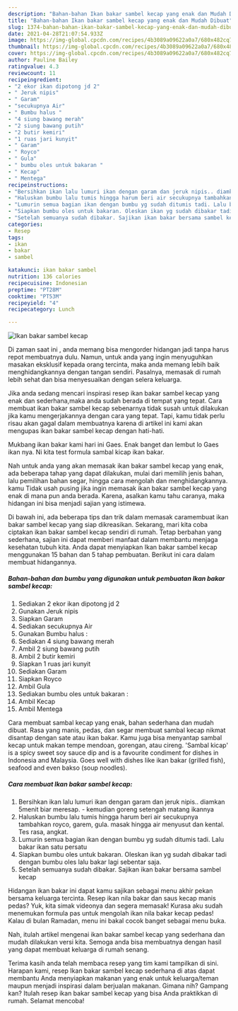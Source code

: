 ```yaml
---
description: "Bahan-bahan Ikan bakar sambel kecap yang enak dan Mudah Dibuat"
title: "Bahan-bahan Ikan bakar sambel kecap yang enak dan Mudah Dibuat"
slug: 1374-bahan-bahan-ikan-bakar-sambel-kecap-yang-enak-dan-mudah-dibuat
date: 2021-04-28T21:07:54.933Z
image: https://img-global.cpcdn.com/recipes/4b3089a09622a0a7/680x482cq70/ikan-bakar-sambel-kecap-foto-resep-utama.jpg
thumbnail: https://img-global.cpcdn.com/recipes/4b3089a09622a0a7/680x482cq70/ikan-bakar-sambel-kecap-foto-resep-utama.jpg
cover: https://img-global.cpcdn.com/recipes/4b3089a09622a0a7/680x482cq70/ikan-bakar-sambel-kecap-foto-resep-utama.jpg
author: Pauline Bailey
ratingvalue: 4.3
reviewcount: 11
recipeingredient:
- "2 ekor ikan dipotong jd 2"
- " Jeruk nipis"
- " Garam"
- "secukupnya Air"
- " Bumbu halus "
- "4 siung bawang merah"
- "2 siung bawang putih"
- "2 butir kemiri"
- "1 ruas jari kunyit"
- " Garam"
- " Royco"
- " Gula"
- " bumbu oles untuk bakaran "
- " Kecap"
- " Mentega"
recipeinstructions:
- "Bersihkan ikan lalu lumuri ikan dengan garam dan jeruk nipis.. diamkan 5menit biar meresap. kemudian goreng setengah matang ikannya"
- "Haluskan bumbu lalu tumis hingga harum beri air secukupnya tambahkan royco, garem, gula. masak hingga air menyusut dan kental. Tes rasa, angkat."
- "Lumurin semua bagian ikan dengan bumbu yg sudah ditumis tadi. Lalu bakar ikan satu persatu"
- "Siapkan bumbu oles untuk bakaran. Oleskan ikan yg sudah dibakar tadi dengan bumbu oles lalu bakar lagi sebentar saja."
- "Setelah semuanya sudah dibakar. Sajikan ikan bakar bersama sambel kecap"
categories:
- Resep
tags:
- ikan
- bakar
- sambel

katakunci: ikan bakar sambel 
nutrition: 136 calories
recipecuisine: Indonesian
preptime: "PT28M"
cooktime: "PT53M"
recipeyield: "4"
recipecategory: Lunch

---
```



![Ikan bakar sambel kecap](https://img-global.cpcdn.com/recipes/4b3089a09622a0a7/680x482cq70/ikan-bakar-sambel-kecap-foto-resep-utama.jpg)

Di zaman  saat ini , anda memang bisa mengorder hidangan jadi tanpa harus repot membuatnya dulu. Namun, untuk anda yang ingin menyuguhkan masakan eksklusif kepada orang tercinta, maka anda memang lebih baik menghidangkannya dengan tangan sendiri. Pasalnya, memasak di rumah lebih sehat dan bisa menyesuaikan dengan selera keluarga.

Jika anda sedang mencari inspirasi resep ikan bakar sambel kecap yang enak dan sederhana,maka anda sudah berada di tempat yang tepat. Cara membuat ikan bakar sambel kecap  sebenarnya tidak susah untuk dilakukan jika kamu mengerjakannya dengan cara yang tepat. Tapi, kamu tidak perlu risau akan gagal dalam membuatnya 
karena di artikel ini kami akan mengupas ikan bakar sambel kecap dengan hati-hati.  

Mukbang ikan bakar kami hari ini Gaes. Enak banget dan lembut lo Gaes ikan nya. Ni kita test formula sambal kicap ikan bakar.

Nah untuk anda yang akan memasak ikan bakar sambel kecap yang enak, ada beberapa tahap yang dapat dilakukan, mulai dari memilih jenis bahan, lalu pemilihan bahan segar, hingga cara mengolah dan menghidangkannya. kamu Tidak usah pusing jika ingin memasak ikan bakar sambel kecap yang enak di mana pun anda berada. Karena, asalkan kamu  tahu caranya, maka hidangan ini bisa menjadi sajian yang istimewa.

Di bawah ini, ada beberapa tips dan trik dalam memasak caramembuat ikan bakar sambel kecap yang siap dikreasikan. Sekarang, mari kita coba ciptakan ikan bakar sambel kecap sendiri di rumah. Tetap berbahan yang sederhana, sajian ini dapat memberi manfaat dalam membantu menjaga kesehatan tubuh kita. Anda dapat menyiapkan Ikan bakar sambel kecap menggunakan 15 bahan dan 5 tahap pembuatan. Berikut ini cara dalam membuat hidangannya.

<!--inarticleads1-->

##### Bahan-bahan dan bumbu yang digunakan untuk pembuatan Ikan bakar sambel kecap:

1. Sediakan 2 ekor ikan dipotong jd 2
1. Gunakan  Jeruk nipis
1. Siapkan  Garam
1. Sediakan secukupnya Air
1. Gunakan  Bumbu halus :
1. Sediakan 4 siung bawang merah
1. Ambil 2 siung bawang putih
1. Ambil 2 butir kemiri
1. Siapkan 1 ruas jari kunyit
1. Sediakan  Garam
1. Siapkan  Royco
1. Ambil  Gula
1. Sediakan  bumbu oles untuk bakaran :
1. Ambil  Kecap
1. Ambil  Mentega


Cara membuat sambal kecap yang enak, bahan sederhana dan mudah dibuat. Rasa yang manis, pedas, dan segar membuat sambal kecap nikmat disantap dengan sate atau ikan bakar. Kamu juga bisa menyantap sambal kecap untuk makan tempe mendoan, gorengan, atau cireng. &#39;Sambal kicap&#39; is a spicy sweet soy sauce dip and is a favourite condiment for dishes in Indonesia and Malaysia. Goes well with dishes like ikan bakar (grilled fish), seafood and even bakso (soup noodles). 

<!--inarticleads2-->

##### Cara membuat Ikan bakar sambel kecap:

1. Bersihkan ikan lalu lumuri ikan dengan garam dan jeruk nipis.. diamkan 5menit biar meresap. - kemudian goreng setengah matang ikannya
1. Haluskan bumbu lalu tumis hingga harum beri air secukupnya tambahkan royco, garem, gula. masak hingga air menyusut dan kental. Tes rasa, angkat.
1. Lumurin semua bagian ikan dengan bumbu yg sudah ditumis tadi. Lalu bakar ikan satu persatu
1. Siapkan bumbu oles untuk bakaran. Oleskan ikan yg sudah dibakar tadi dengan bumbu oles lalu bakar lagi sebentar saja.
1. Setelah semuanya sudah dibakar. Sajikan ikan bakar bersama sambel kecap


Hidangan ikan bakar ini dapat kamu sajikan sebagai menu akhir pekan bersama keluarga tercinta. Resep ikan nila bakar dan saus kecap manis pedas? Yuk, kita simak videonya dan segera memasak! Kurasa aku sudah menemukan formula pas untuk mengolah ikan nila bakar kecap pedas! Kalau di bulan Ramadan, menu ini bakal cocok banget sebagai menu buka. 

Nah, itulah artikel mengenai  ikan bakar sambel kecap  yang sederhana dan mudah dilakukan versi kita. Semoga anda bisa membuatnya dengan hasil yang dapat membuat keluarga di rumah senang. 

Terima kasih anda telah membaca resep yang tim kami tampilkan di sini. Harapan kami, resep  Ikan bakar sambel kecap sederhana di atas dapat membantu Anda menyiapkan makanan yang enak untuk keluarga/teman maupun menjadi inspirasi dalam berjualan makanan. Gimana nih? Gampang kan? Itulah resep ikan bakar sambel kecap yang bisa Anda praktikkan di rumah. Selamat mencoba!

